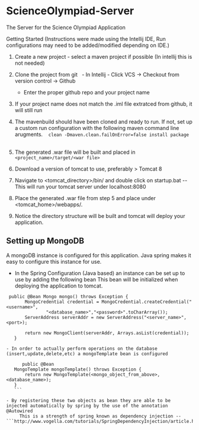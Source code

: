 # ScienceOlympiad-Server
The Server for the Science Olympiad Application

Getting Started 
(Instructions were made using the Intellij IDE, Run configurations may need to be added/modified depending on IDE.)

1. Create a new project - select a maven project if possible (In intellij this is not needed)
2. Clone the project from git 
   - In Intellij - Click VCS -> Checkout from version control -> Github
   - Enter the proper github repo and your project name
  
3. If your project name does not match the .iml file extratced from github, it will still run 
  
4. The mavenbuild should have been cloned and ready to run. If not, set up a custom run configuration with the following maven command line arugments.
    ```clean -Dmaven.clean.failOnError=false install package```
    
5. The generated .war file will be built and placed in ```<project_name>/target/<war file>```
6. Download a version of tomcat to use, preferably > Tomcat 8
7. Navigate to <tomcat_directory>/bin/ and double click on startup.bat -- This will run your tomcat server under localhost:8080
8. Place the generated .war file from step 5 and place under <tomcat_home>/webapps/.
9. Notice the directory structure will be built and tomcat will deploy your application.


## Setting up MongoDB

A mongoDB instance is configured for this application.
Java spring makes it easy to configure this instance for use. 
 - In the Spring Configuration (Java based) an instance can be set up to use by adding the following bean
   This bean will be initialized when deploying the application to tomcat.
 ``` 
  public @Bean Mongo mongo() throws Exception {
        MongoCredential credential = MongoCredential.createCredential("<username>",
                "<database_name>","<password>".toCharArray());
        ServerAddress serverAddr = new ServerAddress("<server_name>",<port>);

        return new MongoClient(serverAddr, Arrays.asList(credential));
    }
  
- In order to actually perform operations on the database (insert,update,delete,etc) a mongoTemplate bean is configured
     
       public @Bean
    MongoTemplate mongoTemplate() throws Exception {
        return new MongoTemplate(<mongo_object_from_above>, <database_name>);
    }
    ```
    
- By registering these two objects as bean they are able to be injected automatically by spring by the use of the annotation @Autowired
      This is a strength of spring known as dependency injection --                        ```http://www.vogella.com/tutorials/SpringDependencyInjection/article.html```



